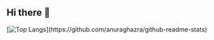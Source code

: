 ## Hi there 👋

[![Top Langs]([https://github-readme-stats.vercel.app/api/top-langs/?username=wasabi39](https://github-readme-stats.vercel.app/api/top-langs/?username=wasabi39&layout=compact&hide=jupyter%20notebook&langs_count=6))](https://github.com/anuraghazra/github-readme-stats)
